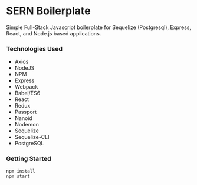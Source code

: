 # SERN Boilerplate

Simple Full-Stack Javascript boilerplate for Sequelize (Postgresql), Express, React, and Node.js based applications.

### Technologies Used

  * Axios
  * NodeJS
  * NPM
  * Express
  * Webpack
  * Babel/ES6
  * React
  * Redux
  * Passport
  * Nanoid
  * Nodemon
  * Sequelize
  * Sequelize-CLI
  * PostgreSQL
  
### Getting Started

```
npm install
npm start
````
